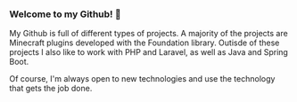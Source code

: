 ### Welcome to my Github! 👋

My Github is full of different types of projects. A majority of the projects are Minecraft plugins developed with the Foundation library.
Outisde of these projects I also like to work with PHP and Laravel, as well as Java and Spring Boot.

Of course, I'm always open to new technologies and use the technology that gets the job done.


<!--
**MyNameIsAres/MyNameIsAres** is a ✨ _special_ ✨ repository because its `README.md` (this file) appears on your GitHub profile.

Here are some ideas to get you started:

- 🔭 I’m currently working on ...
- 🌱 I’m currently learning ...
- 👯 I’m looking to collaborate on ...
- 🤔 I’m looking for help with ...
- 💬 Ask me about ...
- 📫 How to reach me: ...
- 😄 Pronouns: ...
- ⚡ Fun fact: ...
-->
